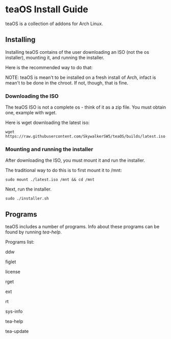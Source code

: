 # teaOS Install Guide
teaOS is a collection of addons for Arch Linux. 

## Installing
Installing teaOS contains of the user downloading an ISO (not the os installer), mounting it, and running the installer. 


Here is the recommended way to do that:


NOTE: teaOS is mean't to be installed on a fresh install of Arch, infact is mean't to be done in the chroot. If not, though, that is fine.



### Downloading the ISO

The teaOS ISO is not a complete os - think of it as a zip file. You must obtain one, example with wget.


Here is wget downloading the latest iso:

```wget https://raw.githubusercontent.com/SkywalkerSW5/teaOS/builds/latest.iso```


### Mounting and running the installer

After downloading the ISO, you must mount it and run the installer.

The traditional way to do this is to first mount it to /mnt:

```sudo mount ./latest.iso /mnt && cd /mnt```
 
Next, run the installer.

```sudo ./installer.sh```

## Programs

teaOS includes a number of programs. Info about these programs can be found by running *tea-help*.

Programs list:

ddw

figlet

license

rget

ext

rt

sys-info

tea-help

tea-update



